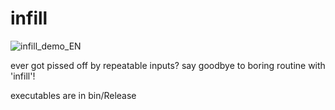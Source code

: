 # infill

![infill_demo_EN](https://github.com/user-attachments/assets/02d82038-5473-4a71-b02d-f5e02cd4dc5a)

ever got pissed off by repeatable inputs?
say goodbye to boring routine with 'infill'!

executables are in bin/Release
